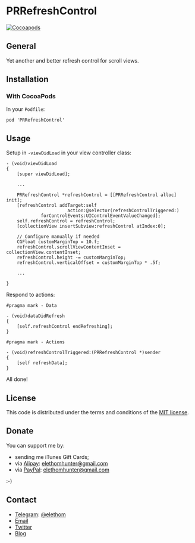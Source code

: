 # PRRefreshControl

[![Cocoapods](https://cocoapod-badges.herokuapp.com/v/PRRefreshControl/badge.png)](http://cocoapods.org/?q=PRRefreshControl)

## General

Yet another and better refresh control for scroll views.

## Installation

### With CocoaPods

In your `Podfile`:

```
pod 'PRRefreshControl'
```

## Usage

Setup in `-viewDidLoad` in your view controller class:

```
- (void)viewDidLoad
{
    [super viewDidLoad];
    
    ...
    
    PRRefreshControl *refreshControl = [[PRRefreshControl alloc] init];
    [refreshControl addTarget:self
                       action:@selector(refreshControlTriggered:)
             forControlEvents:UIControlEventValueChanged];
    self.refreshControl = refreshControl;
    [collectionView insertSubview:refreshControl atIndex:0];
    
    // Configure manually if needed
    CGFloat customMarginTop = 10.f;
    refreshControl.scrollViewContentInset = collectionView.contentInset;
    refreshControl.height -= customMarginTop;
    refreshControl.verticalOffset = customMarginTop * .5f;
    
    ...
    
}
```

Respond to actions:

```
#pragma mark - Data

- (void)dataDidRefresh
{
    [self.refreshControl endRefreshing];
}

#pragma mark - Actions

- (void)refreshControlTriggered:(PRRefreshControl *)sender
{
    [self refreshData];
}
```

All done!

## License

This code is distributed under the terms and conditions of the [MIT license](http://opensource.org/licenses/MIT).

## Donate

You can support me by:

* sending me iTunes Gift Cards;
* via [Alipay](https://www.alipay.com): elethomhunter@gmail.com
* via [PayPal](https://www.paypal.com): elethomhunter@gmail.com

:-)

## Contact

* [Telegram](https://telegram.org): [@elethom](http://telegram.me/elethom)
* [Email](mailto:elethomhunter@gmail.com)
* [Twitter](https://twitter.com/elethomhunter)
* [Blog](http://blog.projectrhinestone.org)


